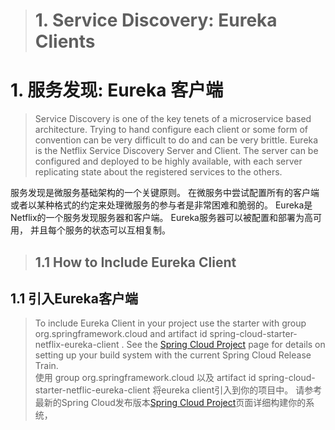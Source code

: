 > # 1. Service Discovery: Eureka Clients  
# 1. 服务发现: Eureka 客户端
> Service Discovery is one of the key tenets of a microservice based architecture. Trying to hand configure each client or some form of
> convention can be very difficult to do and can be very brittle. Eureka is the Netflix Service Discovery Server and Client. The server can be
> configured and deployed to be highly available, with each server replicating state about the registered services to the others.  

服务发现是微服务基础架构的一个关键原则。  在微服务中尝试配置所有的客户端或者以某种格式的约定来处理微服务的参与者是非常困难和脆弱的。 Eureka是Netflix的一个服务发现服务器和客户端。
Eureka服务器可以被配置和部署为高可用， 并且每个服务的状态可以互相复制。

> ## 1.1 How to Include Eureka Client
## 1.1 引入Eureka客户端
> To include Eureka Client in your project use the starter with group org.springframework.cloud and artifact id
> spring-cloud-starter-netflix-eureka-client . See the [Spring Cloud Project](https://spring.io/projects/spring-cloud) page for details on setting up your build system with the
> current Spring Cloud Release Train.  
使用 group org.springframework.cloud 以及 artifact id spring-cloud-starter-netflic-eureka-client 将eureka client引入到你的项目中。  请参考最新的Spring Cloud发布版本[Spring Cloud Project](https://spring.io/projects/spring-cloud)页面详细构建你的系统，